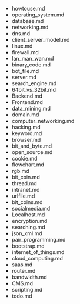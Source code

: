 - howtouse.md
- operating_system.md
- database.md
- networking.md
- dns.md
- client_server_model.md
- linux.md
- firewall.md
- lan_man_wan.md
- binary_code.md
- bot_file.md
- server.md
- search_engine.md
- 64bit_vs_32bit.md
- Backend.md
- Frontend.md
- data_mining.md
- domain.md
- computer_networking.md
- hacking.md
- keyword.md
- browser.md
- bit_and_byte.md
- open_source.md
- cookie.md
- flowchart.md
- rgb.md
- bit_coin.md
- thread.md
- intranet.md
- urlfile.md
- bit_coins.md
- socialmedia.md
- Localhost.md
- encryption.md
- searching.md
- json_xml.md
- pair_programming.md
- bootstrap.md
- internet_of_things.md
- cloud_computing.md
- saas.md
- router.md
- bandwidth.md
- CMS.md
- scripting.md
- todo.md
